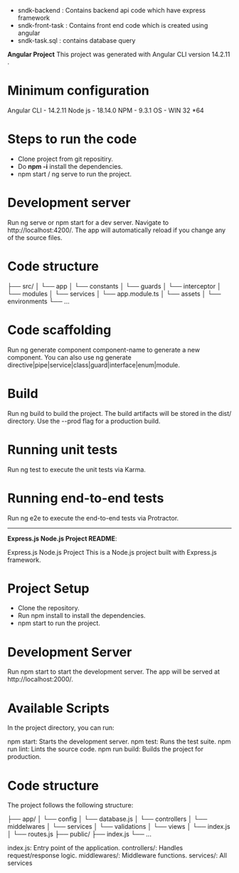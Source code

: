 - sndk-backend : Contains backend api code which have express framework
- sndk-front-task : Contains front end code which is created using angular 
- sndk-task.sql : contains database query

**Angular  Project**
This project was generated with Angular CLI version 14.2.11 .

# Minimum configuration
Angular CLI - 14.2.11
Node js - 18.14.0
NPM - 9.3.1
OS - WIN 32 *64

# Steps to run the code 
- Clone project from git repositiry.
- Do **npm -i** install the dependencies. 
- npm start / ng serve to run the project.
  
# Development server
Run ng serve or npm start for a dev server. Navigate to http://localhost:4200/. The app will automatically reload if you change any of the source files.

# Code structure
├── src/
│   └── app
│        └── constants
│        └── guards
│        └── interceptor
│        └── modules
│        └── services
│        └── app.module.ts
│   └── assets 
│   └── environments
└── ...

# Code scaffolding
Run ng generate component component-name to generate a new component. You can also use ng generate directive|pipe|service|class|guard|interface|enum|module.

# Build
Run ng build to build the project. The build artifacts will be stored in the dist/ directory. Use the --prod flag for a production build.

# Running unit tests
Run ng test to execute the unit tests via Karma.

# Running end-to-end tests
Run ng e2e to execute the end-to-end tests via Protractor.

---------------------------------------------------------------------------------------------------------------------------------------------------
**Express.js Node.js Project README**:

Express.js Node.js Project
This is a Node.js project built with Express.js framework.

# Project Setup
- Clone the repository.
- Run npm install to install the dependencies.
- npm start to run the project.

# Development Server
Run npm start to start the development server. The app will be served at http://localhost:2000/.

# Available Scripts
In the project directory, you can run:

npm start: Starts the development server.
npm test: Runs the test suite.
npm run lint: Lints the source code.
npm run build: Builds the project for production.

# Code structure
The project follows the following structure:

├── app/
│   └── config
│         └── database.js
│   └── controllers 
│   └── middelwares
│   └── services
│   └── validations
│   └── views
│   └── index.js
│   └── routes.js
├── public/
├── index.js
└── ...

index.js: Entry point of the application.
controllers/: Handles request/response logic.
middlewares/: Middleware functions.
services/: All services 

